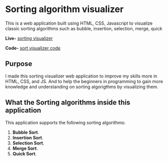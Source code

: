 # Sorting algorithm visualizer

This is a web application built using HTML, CSS, Javascript to visualize classic sorting algorithms such as bubble, insertion, selection, merge, quick 

**Live-** [sorting visualizer]() 

**Code-** [sort visualizer code](https://github.com/dranzer2021/Sorting-Visualizer/)

## Purpose

I made this sorting visualizer web application to improve my skills more in
HTML, CSS, and JS. And to help the beginners in programming to gain more knowledge and understanding on sorting algorigthms by visualizing them.

## What the Sorting algorithms inside this application

This application supports the following sorting algorithms:

1. **Bubble Sort**.
2. **Insertion Sort**.
3. **Selection Sort**.
4. **Merge Sort**.
5. **Quick Sort**.
